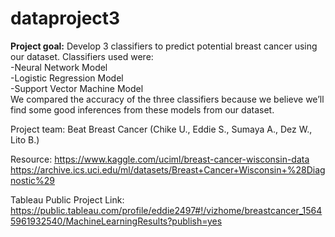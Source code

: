 # dataproject3

<b>Project goal:</b> Develop 3 classifiers to predict potential breast cancer using our dataset. 
Classifiers used were: 
<br>
-Neural Network Model <br>
-Logistic Regression Model <br>
-Support Vector Machine Model 
<br>
We compared the accuracy of the three classifiers because we believe we’ll find some good inferences from these models from our dataset.

Project team: Beat Breast Cancer (Chike U., Eddie S., Sumaya A., Dez W., Lito B.)

Resource: 
https://www.kaggle.com/uciml/breast-cancer-wisconsin-data
https://archive.ics.uci.edu/ml/datasets/Breast+Cancer+Wisconsin+%28Diagnostic%29

Tableau Public Project Link: https://public.tableau.com/profile/eddie2497#!/vizhome/breastcancer_15645961932540/MachineLearningResults?publish=yes
